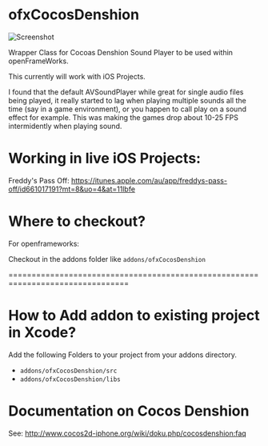 ofxCocosDenshion
===========

![Screenshot](https://github.com/danoli3/ofxCocosDenshion/raw/master/ofxaddons_thumbnail.png)

Wrapper Class for Cocoas Denshion Sound Player to be used within openFrameWorks.

This currently will work with iOS Projects.

I found that the default AVSoundPlayer while great for single audio files being played, it really started to lag when playing multiple sounds all the time (say in a game environment), or you happen to call play on a sound effect for example.
This was making the games drop about 10-25 FPS intermidently when playing sound. 

Working in live iOS Projects:
===========
Freddy's Pass Off: 
https://itunes.apple.com/au/app/freddys-pass-off/id661017191?mt=8&uo=4&at=11lbfe


Where to checkout?
===========
For openframeworks:
 
Checkout in the addons folder like `addons/ofxCocosDenshion`




================================================================================

How to Add addon to existing  project in Xcode?
============

Add the following Folders to your project from your addons directory.

- ```addons/ofxCocosDenshion/src```
- ```addons/ofxCocosDenshion/libs```

Documentation on Cocos Denshion
===========

See: http://www.cocos2d-iphone.org/wiki/doku.php/cocosdenshion:faq
